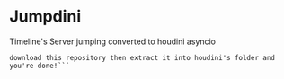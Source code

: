 # Jumpdini
Timeline's Server jumping converted to houdini asyncio
```Installation:
download this repository then extract it into houdini's folder and you're done!```
